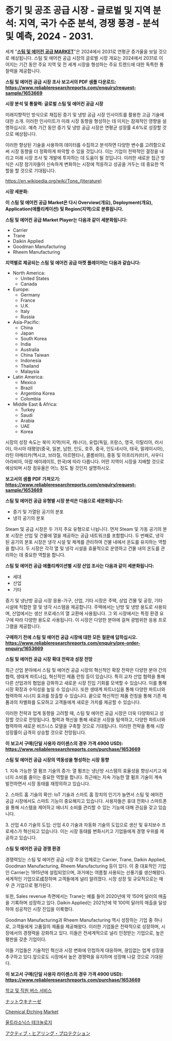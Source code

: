<p><h1>증기 및 공조 공급 시장 - 글로벌 및 지역 분석: 지역, 국가 수준 분석, 경쟁 풍경 - 분석 및 예측, 2024 - 2031.</h1></p><p>세계 "<strong><a href="https://www.reliableresearchreports.com/steam-and-air-conditioning-supply-r1653669">스팀 및 에어컨 공급 MARKET</a></strong>"은 2024에서 2031로 연평균 증가율을 보일 것으로 예상됩니다. 스팀 및 에어컨 공급 시장의 글로벌 시장 개요는 2024에서 2031로 이어지는 기간 동안 주요 지역 및 전 세계 시장을 형성하는 주요 트렌드에 대한 독특한 통찰력을 제공합니다.</p>
<p><strong>스팀 및 에어컨 공급 시장 조사 보고서의 PDF 샘플 다운로드: <a href="https://www.reliableresearchreports.com/enquiry/request-sample/1653669">https://www.reliableresearchreports.com/enquiry/request-sample/1653669</a></strong></p>
<p><strong>시장 분석 및 통찰력: 글로벌 스팀 및 에어컨 공급 시장</strong></p>
<p><p>미래지향적인 방식으로 채집된 증기 및 냉방 공급 시장 인사이트를 활용한 고급 기술에 대한 소개. 이러한 인사이트가 미래 시장 동향을 형성하는 데 미치는 잠재적인 영향을 설명하십시오. 예측 기간 동안 증기 및 냉방 공급 시장은 연평균 성장률 4.6%로 성장할 것으로 예상됩니다. </p><p>이러한 향상된 기술을 사용하여 데이터를 수집하고 분석하면 다양한 변수를 고려함으로써 시장 동향을 더 정확하게 파악할 수 있을 것입니다. 이는 기업이 전략적인 결정을 내리고 미래 시장 조사 및 개발에 투자하는 데 도움이 될 것입니다. 이러한 새로운 접근 방식은 시장 참가자들이 신속하게 변화하는 시장에 적응하고 성공을 거두는 데 중요한 역할을 할 것으로 기대됩니다.</p></p>
<p><a href="%7CAUTHORITHY_DOMAIN_URL%7C">https://en.wikipedia.org/wiki/Tone_(literature)</a></p>
<p><strong>시장 세분화:</strong></p>
<p><strong>이 스팀 및 에어컨 공급 Market은 다시 Overview(개요), Deployment(개요), Application(애플리케이션) 및 Region(지역)으로 분류됩니다.</strong></p>
<p><strong>스팀 및 에어컨 공급 Market Player는 다음과 같이 세분화됩니다:</strong></p>
<p><ul><li>Carrier</li><li>Trane</li><li>Daikin Applied</li><li>Goodman Manufacturing</li><li>Rheem Manufacturing</li></ul></p>
<p><strong>지역별로 제공되는 스팀 및 에어컨 공급 마켓 플레이어는 다음과 같습니다:</strong></p>
<p><ul>
    <li>
        North America:
        <ul>
            <li>United States</li>
            <li>Canada</li>
        </ul>
    </li>
    <li>
        Europe:
        <ul>
            <li>Germany</li>
            <li>France</li>
            <li>U.K.</li>
            <li>Italy</li>
            <li>Russia</li>
        </ul>
    </li>
    <li>
        Asia-Pacific:
        <ul>
            <li>China</li>
            <li>Japan</li>
            <li>South Korea</li>
            <li>India</li>
            <li>Australia</li>
            <li>China Taiwan</li>
            <li>Indonesia</li>
            <li>Thailand</li>
            <li>Malaysia</li>
        </ul>
    </li>
    <li>
        Latin America:
        <ul>
            <li>Mexico</li>
            <li>Brazil</li>
            <li>Argentina Korea</li>
            <li>Colombia</li>
        </ul>
    </li>
    <li>
        Middle East & Africa:
        <ul>
            <li>Turkey</li>
            <li>Saudi</li>
            <li>Arabia</li>
            <li>UAE</li>
            <li>Korea</li>
        </ul>
    </li>
    </ul></p>
<p><p>시장의 성장 속도는 북미 지역(미국, 캐나다), 유럽(독일, 프랑스, 영국, 이탈리아, 러시아), 아시아 태평양(중국, 일본, 남한, 인도, 호주, 중국, 인도네시아, 태국, 말레이시아), 라틴 아메리카(멕시코, 브라질, 아르헨티나, 콜롬비아), 중동 및 아프리카(터키, 사우디 아라비아, 아랍 에미레이트, 한국)에 따라 다릅니다. 어떤 지역이 시장을 지배할 것으로 예상되며 시장 점유율은 어느 정도 될 것인지 설명하시오.</p></p>
<p><strong>보고서의 샘플 PDF 가져오기: <a href="https://www.reliableresearchreports.com/enquiry/request-sample/1653669">https://www.reliableresearchreports.com/enquiry/request-sample/1653669</a></strong></p>
<p><strong>스팀 및 에어컨 공급 유형별 시장 분석은 다음으로 세분화됩니다:</strong></p>
<p><ul><li>증기 및 가열된 공기의 분포</li><li>냉각 공기의 분포</li></ul></p>
<p><p>Steam 및 공급 시장은 두 가지 주요 유형으로 나뉩니다. 먼저 Steam 및 가동 공기의 분포 시장은 산업 및 건물에 열을 제공하는 공급 네트워크를 포함합니다. 두 번째로, 냉각된 공기의 분포 시장은 냉각 시설 및 체계를 관리하여 건물 내에서 온도를 유지하는 역할을 합니다. 두 시장은 각각 열 및 냉각 시설을 효율적으로 운영하고 건물 내의 온도를 관리하는 데 중요한 역할을 합니다.</p></p>
<p><strong>스팀 및 에어컨 공급 애플리케이션별 시장 산업 조사는 다음과 같이 세분화됩니다:</strong></p>
<p><ul><li>세대</li><li>산업</li><li>기타</li></ul></p>
<p><p>증기 및 냉난방 공급 시장 응용-가구, 산업, 기타 시장은 주택, 상업 건물 및 공장, 기타 시설에 적합한 열 및 냉각 시스템을 제공합니다. 주택에서는 난방 및 냉방 용도로 사용되며, 산업에서는 생산 프로세스의 열 교환에 사용됩니다. 그 외 시장에서는 특정 환경 요구에 따라 다양한 용도로 사용됩니다. 이 시장은 다양한 분야에 걸쳐 광범위한 응용 프로그램을 제공합니다.</p></p>
<p><strong>구매하기 전에 스팀 및 에어컨 공급 시장에 대한 모든 질문에 답하십시오. <a href="https://www.reliableresearchreports.com/enquiry/pre-order-enquiry/1653669">https://www.reliableresearchreports.com/enquiry/pre-order-enquiry/1653669</a></strong></p>
<p><strong>스팀 및 에어컨 공급 시장 확대 전략과 성장 전망</strong></p>
<p><p>최근 산업 분야에서 스팀 및 에어컨 공급 시장의 혁신적인 확장 전략은 다양한 분야 간의 협력, 생태계 파트너십, 혁신적인 제품 런칭 등이 있습니다. 특히 교차 산업 협력을 통해 다른 산업과의 협업을 강화하고 새로운 시장 진입 기회를 모색할 수 있습니다. 이를 통해 시장 확장과 수익성을 높일 수 있습니다. 또한 생태계 파트너십을 통해 다양한 파트너와 협력하여 시너지 효과를 창출할 수 있습니다. 끝으로 혁신적인 제품 런칭을 통해 기존 제품과의 차별화를 도모하고 고객들에게 새로운 가치를 제공할 수 있습니다.</p><p>이러한 전략과 업계 동향을 고려할 때, 스팀 및 에어컨 공급 시장은 더욱 다양화되고 성장할 것으로 전망됩니다. 협력과 혁신을 통해 새로운 시장을 탐색하고, 다양한 파트너와 협력하여 새로운 비즈니스 모델을 구축할 것으로 기대됩니다. 이러한 전략을 통해 시장 성장률이 급격히 상승할 것으로 전망됩니다.</p></p>
<p><strong>이 보고서 구매(단일 사용자 라이센스의 경우 가격 4900 USD): <a href="https://www.reliableresearchreports.com/purchase/1653669">https://www.reliableresearchreports.com/purchase/1653669</a></strong></p>
<p><strong>스팀 및 에어컨 공급 시장의 역동성을 형성하는 시장 동향</strong></p>
<p><p>1. 지속 가능한 열 펌프 기술의 증가: 열 펌프는 냉난방 시스템의 효율성을 향상시키고 에너지 소비를 줄이는 중요한 역할을 합니다. 최근에는 지속 가능한 열 펌프 기술이 계속 발전하면서 시장 동태를 재정의하고 있습니다.</p><p>2. 스마트 홈 기술의 확산: IoT 기술과 스마트 홈 장치의 인기가 늘면서 스팀 및 에어컨 공급 시장에서도 스마트 기능이 중요해지고 있습니다. 사용자들은 휴대 전화나 스마트폰을 통해 시스템을 제어하고 에너지 소비를 관리할 수 있는 기능에 대해 관심을 갖고 있습니다.</p><p>3. 산업 4.0 기술의 도입: 산업 4.0 기술과 자동화 기술의 도입으로 생산 및 유지보수 프로세스가 혁신되고 있습니다. 이는 시장 동태를 변화시키고 기업들에게 경쟁 우위를 제공하고 있습니다.</p></p>
<p><strong>스팀 및 에어컨 공급 경쟁 환경</strong></p>
<p><p>경쟁력있는 스팀 및 에어컨 공급 시장 주요 업체로는 Carrier, Trane, Daikin Applied, Goodman Manufacturing, Rheem Manufacturing 등이 있다. 이 중 대표적인 기업인 Carrier는 1915년에 설립되었으며, 과거에는 여름철 사용되는 선풍기를 생산해왔다. 세계적인 기업으로成장하며 고객들에게 널리 알려졌다. 시장 성장 및 규모적으로는 매우 큰 기업으로 평가된다. </p><p>또한, Sales revenue 측면에서는 Trane는 예를 들어 2020년에 약 150억 달러의 매출을 기록하며 성장하고 있다. Daikin Applied는 2021년에 약 100억 달러의 매출을 달성하여 성공적인 시장 진입을 이룩했다.</p><p>Goodman Manufacturing과 Rheem Manufacturing 역시 성장하는 기업 중 하나로, 고객들에게 고품질의 제품을 제공해왔다. 이러한 기업들은 전략적으로 성장하며, 시장에서의 경쟁력을 강화하고 있다. 이들은 전세계적으로 널리 인정받는 기업으로, 높은 평판을 갖춘 기업이다.</p><p>이들 기업들은 기술적인 혁신과 시장 변화에 민첩하게 대응하며, 끊임없는 업계 성장을 추구하고 있다.앞으로도 시장에서 높은 경쟁력을 유지하며 성장해 나갈 것으로 기대된다.</p></p>
<p><strong>이 보고서 구매(단일 사용자 라이센스의 경우 가격 4900 USD): <a href="https://www.reliableresearchreports.com/purchase/1653669">https://www.reliableresearchreports.com/purchase/1653669</a></strong></p>
<p><p><a href="https://github.com/LuckeyCorbin/Market-Research-Report-List-2/blob/main/768197591557.md">학교 및 직원 버스 서비스</a></p><p><a href="https://github.com/DanykaKilback/Market-Research-Report-List-2/blob/main/582443873623.md">ナットウキナーゼ</a></p><p><a href="https://www.linkedin.com/pulse/chemical-etching-market-emerging-trends-future-prospects-period-q3fof?trackingId=e1Q3eC3SRSmrvnMvZ3A3kw%3D%3D">Chemical Etching Market</a></p><p><a href="https://github.com/sougarounis/Market-Research-Report-List-5/blob/main/570651391558.md">울트라소닉스 테크놀로지</a></p><p><a href="https://github.com/RandallRunte2023/Market-Research-Report-List-2/blob/main/351885773622.md">アクティブ・ヒアリング・プロテクション</a></p></p>